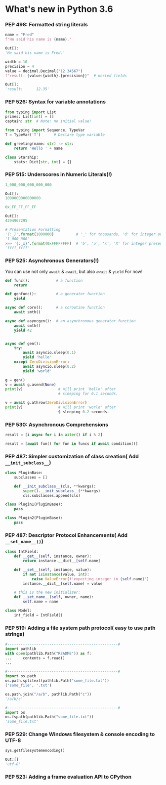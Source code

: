 # What's new in Python 3.6


### PEP 498: Formatted string literals


```python
name = "Fred"
f"He said his name is {name}."

Out[]:
'He said his name is Fred.'

width = 10
precision = 4
value = decimal.Decimal("12.34567")
f"result: {value:{width}.{precision}}"  # nested fields

Out[]:
'result:      12.35'
```


### PEP 526: Syntax for variable annotations

```python
from typing import List
primes: List[int] = []
captain: str  # Note: no initial value!

from typing import Sequence, TypeVar
T = TypeVar('T')      # Declare type variable

def greeting(name: str) -> str:
    return 'Hello ' + name

class Starship:
    stats: Dict[str, int] = {}
```


### PEP 515: Underscores in Numeric Literals(!)


```python
1_000_000_000_000_000

Out[]:
1000000000000000

0x_FF_FF_FF_FF

Out[]:
4294967295

# Presentation Formatting
'{:_}'.format(1000000)          # '_' for thousands, 'd' for integer only
'1_000_000'
>>> '{:_x}'.format(0xFFFFFFFF)  # 'b', 'o', 'x', 'X' for integer presentation: 4 digits
'ffff_ffff'
```


### PEP 525: Asynchronous Generators(!)

You can use not only ```await``` & ```await```, but also ```await``` & ```yield``` For now!
```python
def func():            # a function
    return

def genfunc():         # a generator function
    yield

async def coro():      # a coroutine function
    await smth()

async def asyncgen():  # an asynchronous generator function
    await smth()
    yield 42


async def gen():
    try:
        await asyncio.sleep(0.1)
        yield 'hello'
    except ZeroDivisionError:
        await asyncio.sleep(0.2)
        yield 'world'

g = gen()
v = await g.asend(None)
print(v)                # Will print 'hello' after
                        # sleeping for 0.1 seconds.

v = await g.athrow(ZeroDivisionError)
print(v)                # Will print 'world' after
                        $ sleeping 0.2 seconds.
```


### PEP 530: Asynchronous Comprehensions


```python
result = [i async for i in aiter() if i % 2]

result = [await fun() for fun in funcs if await condition()]
```


### PEP 487: Simpler customization of class creation( Add  ```__init_subclass__```)

```python
class PluginBase:
    subclasses = []

    def __init_subclass__(cls, **kwargs):
        super().__init_subclass__(**kwargs)
        cls.subclasses.append(cls)

class Plugin1(PluginBase):
    pass

class Plugin2(PluginBase):
    pass
```


### PEP 487: Descriptor Protocol Enhancements( Add ```__set_name__()```)
```python
class IntField:
    def __get__(self, instance, owner):
        return instance.__dict__[self.name]

    def __set__(self, instance, value):
        if not isinstance(value, int):
            raise ValueError(f'expecting integer in {self.name}')
        instance.__dict__[self.name] = value

    # this is the new initializer:
    def __set_name__(self, owner, name):
        self.name = name

class Model:
    int_field = IntField()
```


### PEP 519: Adding a file system path protocol( easy to use path strings)
```python
#--------------------------------------------------#
import pathlib
with open(pathlib.Path("README")) as f:
...     contents = f.read()
...

#--------------------------------------------------#
import os.path
os.path.splitext(pathlib.Path("some_file.txt"))
('some_file', '.txt')

os.path.join("/a/b", pathlib.Path("c"))
'/a/b/c'

#--------------------------------------------------#
import os
os.fspath(pathlib.Path("some_file.txt"))
'some_file.txt'
```


### PEP 529: Change Windows filesystem & console encoding to UTF-8
```python
sys.getfilesystemencoding()

Out:[] 
'utf-8'
```

### PEP 523: Adding a frame evaluation API to CPython

